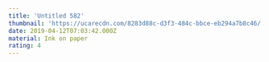 ```yaml
---
title: 'Untitled 582'
thumbnail: 'https://ucarecdn.com/8283d88c-d3f3-484c-bbce-eb294a7b8c46/'
date: 2019-04-12T07:03:42.000Z
material: Ink on paper
rating: 4
---
```

